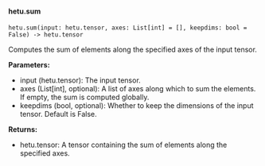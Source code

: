 #### hetu.sum

```
hetu.sum(input: hetu.tensor, axes: List[int] = [], keepdims: bool = False) -> hetu.tensor
```

Computes the sum of elements along the specified axes of the input tensor.

**Parameters:**

* input (hetu.tensor): The input tensor.
* axes (List[int], optional): A list of axes along which to sum the elements. If empty, the sum is computed globally.
* keepdims (bool, optional): Whether to keep the dimensions of the input tensor. Default is False.

**Returns:**

* hetu.tensor: A tensor containing the sum of elements along the specified axes.


